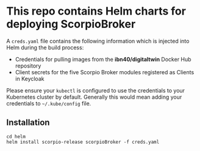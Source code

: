# This repo contains Helm charts for deploying ScorpioBroker

A `creds.yaml` file contains the following information which is injected into Helm during the build process:
- Credentials for pulling images from the **ibn40/digitaltwin** Docker Hub repository
- Client secrets for the five Scorpio Broker modules registered as Clients in Keycloak

Please ensure your `kubectl` is configured to use the credentials to your Kubernetes cluster by default. Generally this would mean adding your credentials to `~/.kube/config` file.

## Installation

```
cd helm
helm install scorpio-release scorpioBroker -f creds.yaml
```
